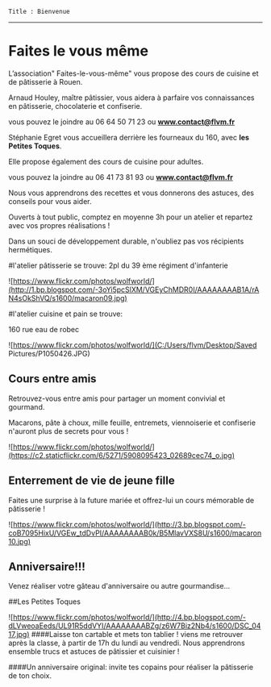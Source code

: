 	Title : Bienvenue
---

# Faites le vous même
L’association" Faites-le-vous-même"  vous propose des cours de cuisine et de pâtisserie à Rouen.

Arnaud Houley, maître pâtissier, vous aidera à parfaire vos connaissances en pâtisserie, chocolaterie et confiserie.

vous pouvez le joindre au 06 64 50 71 23 ou **www.contact@flvm.fr**

Stéphanie Egret vous accueillera derrière les fourneaux du 160, avec **les Petites Toques**. 

Elle propose également des cours de cuisine pour adultes.

vous pouvez la joindre au 06 41 73 81 93 ou  **www.contact@flvm.fr**

Nous vous apprendrons des recettes et vous donnerons des astuces, des conseils pour vous aider.

Ouverts à tout public, comptez en moyenne 3h pour un atelier et repartez avec vos propres réalisations !

Dans un souci de développement durable, n'oubliez pas vos récipients hermétiques.

#l'atelier pâtisserie se trouve:
2pl du 39 ème régiment d'infanterie


![https://www.flickr.com/photos/wolfworld/](http://1.bp.blogspot.com/-3oYi5pcSlXM/VGEyChMDR0I/AAAAAAAAB1A/rAN4sOkShVQ/s1600/macaron09.jpg)


#l'atelier cuisine et pain se trouve:

160 rue eau de robec

![https://www.flickr.com/photos/wolfworld/](C:/Users/flvm/Desktop/Saved Pictures/P1050426.JPG)

## Cours entre amis
Retrouvez-vous entre amis pour partager un moment convivial et gourmand. 

Macarons, pâte à choux, mille feuille, entremets, viennoiserie et confiserie n'auront plus de secrets pour vous !


![https://www.flickr.com/photos/wolfworld/](https://c2.staticflickr.com/6/5271/5908095423_02689cec74_o.jpg)

## Enterrement de vie de jeune fille

Faites une surprise à la future mariée et offrez-lui un cours mémorable de pâtisserie !


![https://www.flickr.com/photos/wolfworld/](http://3.bp.blogspot.com/-coB7095HixU/VGEw_tdDvPI/AAAAAAAAB0k/B5MlavVXS8U/s1600/macaron10.jpg)
## Anniversaire!!! 
Venez réaliser votre gâteau d'anniversaire ou autre gourmandise... 



##Les Petites Toques

![https://www.flickr.com/photos/wolfworld/](http://4.bp.blogspot.com/-dLVweoaEeds/UL91R5ddVYI/AAAAAAAABZg/z6W7Biz2Nb4/s1600/DSC_0417.jpg)
####Laisse ton cartable et mets ton tablier !
viens me retrouver après la classe, à partir de 17h du lundi au vendredi. Nous apprendrons ensemble trucs et astuces de pâtissier et cuisinier !

####Un anniversaire original: 
invite tes copains pour réaliser la pâtisserie de ton choix.


